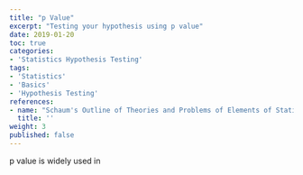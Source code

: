 ```yaml
---
title: "p Value"
excerpt: "Testing your hypothesis using p value"
date: 2019-01-20
toc: true
categories:
- 'Statistics Hypothesis Testing'
tags:
- 'Statistics'
- 'Basics'
- 'Hypothesis Testing'
references:
- name: "Schaum's Outline of Theories and Problems of Elements of Statistics II, by Ruth Bernstein and Stephen Bernstein"
  title: ''
weight: 3
published: false
---
```



p value is widely used in
